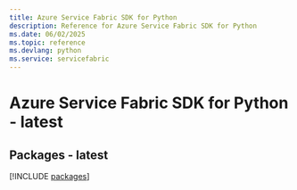 ```yaml
---
title: Azure Service Fabric SDK for Python
description: Reference for Azure Service Fabric SDK for Python
ms.date: 06/02/2025
ms.topic: reference
ms.devlang: python
ms.service: servicefabric
---
```

# Azure Service Fabric SDK for Python - latest
## Packages - latest
[!INCLUDE [packages](service-fabric-index.md)]